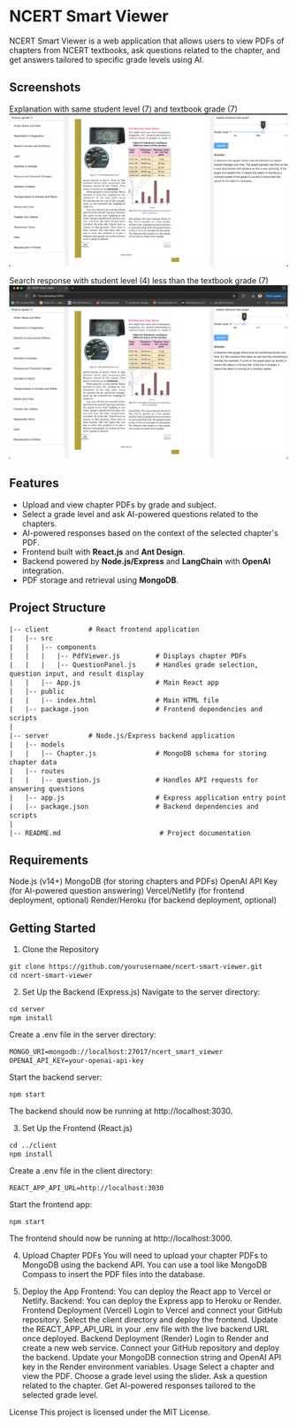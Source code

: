 # NCERT Smart Viewer

NCERT Smart Viewer is a web application that allows users to view PDFs of chapters from NCERT textbooks, ask questions related to the chapter, and get answers tailored to specific grade levels using AI.

## Screenshots
Explanation with same student level (7) and textbook grade (7)
![screenshot1](376072243-69217c78-87ba-4494-89ca-0578fb80adac.png)

Search response with student level (4) less than the textbook grade (7)
![screenshot2](376072328-9e2b2460-df82-403f-91f9-4c13389bc64b.png)

## Features

- Upload and view chapter PDFs by grade and subject.
- Select a grade level and ask AI-powered questions related to the chapters.
- AI-powered responses based on the context of the selected chapter's PDF.
- Frontend built with **React.js** and **Ant Design**.
- Backend powered by **Node.js/Express** and **LangChain** with **OpenAI** integration.
- PDF storage and retrieval using **MongoDB**.

## Project Structure

```plaintext
|-- client          # React frontend application
|   |-- src
|   |   |-- components
|   |   |   |-- PdfViewer.js         # Displays chapter PDFs
|   |   |   |-- QuestionPanel.js     # Handles grade selection, question input, and result display
|   |   |-- App.js                   # Main React app
|   |-- public
|   |   |-- index.html               # Main HTML file
|   |-- package.json                 # Frontend dependencies and scripts
|
|-- server          # Node.js/Express backend application
|   |-- models
|   |   |-- Chapter.js               # MongoDB schema for storing chapter data
|   |-- routes
|   |   |-- question.js              # Handles API requests for answering questions
|   |-- app.js                       # Express application entry point
|   |-- package.json                 # Backend dependencies and scripts
|
|-- README.md                         # Project documentation
```

## Requirements
Node.js (v14+)
MongoDB (for storing chapters and PDFs)
OpenAI API Key (for AI-powered question answering)
Vercel/Netlify (for frontend deployment, optional)
Render/Heroku (for backend deployment, optional)

## Getting Started
1. Clone the Repository
```plain text
git clone https://github.com/yourusername/ncert-smart-viewer.git
cd ncert-smart-viewer
```
2. Set Up the Backend (Express.js)
Navigate to the server directory:

```plain text
cd server
npm install
```

Create a .env file in the server directory:

```plaintext
MONGO_URI=mongodb://localhost:27017/ncert_smart_viewer
OPENAI_API_KEY=your-openai-api-key
```

Start the backend server:
```plaintext
npm start
```

The backend should now be running at http://localhost:3030.

3. Set Up the Frontend (React.js)
```plaintext
cd ../client
npm install
```

Create a .env file in the client directory:
```plaintext
REACT_APP_API_URL=http://localhost:3030
```

Start the frontend app:
```plaintext
npm start
```

The frontend should now be running at http://localhost:3000.

4. Upload Chapter PDFs
You will need to upload your chapter PDFs to MongoDB using the backend API. You can use a tool like MongoDB Compass to insert the PDF files into the database.

5. Deploy the App
Frontend: You can deploy the React app to Vercel or Netlify.
Backend: You can deploy the Express app to Heroku or Render.
Frontend Deployment (Vercel)
Login to Vercel and connect your GitHub repository.
Select the client directory and deploy the frontend.
Update the REACT_APP_API_URL in your .env file with the live backend URL once deployed.
Backend Deployment (Render)
Login to Render and create a new web service.
Connect your GitHub repository and deploy the backend.
Update your MongoDB connection string and OpenAI API key in the Render environment variables.
Usage
Select a chapter and view the PDF.
Choose a grade level using the slider.
Ask a question related to the chapter.
Get AI-powered responses tailored to the selected grade level.

License
This project is licensed under the MIT License.
